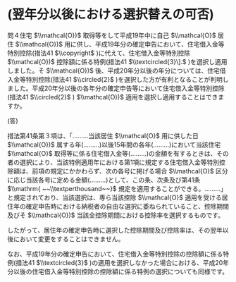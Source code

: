 # (翌年分以後における選択替えの可否)

問４住宅 $\\mathcal{O})$ 取得等をして平成19年中に自己 $\\mathcal{O}$ 居住 $\\mathcal{O})$ 用に供し、平成19年分の確定申告において、住宅借入金等特別控除(措法41 $\\copyright$ )に代えて、住宅借入金等特別控除 $\\mathcal{O})$ 控除額に係る特例(措法41 $\\textcircled{3}\].$ )を選択し適用しました。そ $\\mathcal{O})$ 後、平成20年分以後の年分については、住宅借入金等特別控除(措法41 $\\circled{2}$ )を選択した方が有利となることが判明しました。平成20年分以後の各年分の確定申告等において住宅借入金等特別控除(措法41 $\\circled{2}$ ) $\\mathcal{O})$ 適用を選択し適用することはできますか。

(答)

措法第41条第３項は、「………当該居住 $\\mathcal{O}$ 用に供した日 $\\mathcal{O})$ 属する年(………)以後15年間の各年(………)において当該住宅 $\\mathcal{O}$ 取得等に係る住宅借入金等(………)の金額を有するときは、その者の選択により、当該特例適用年における第1項に規定する住宅借入金等特別控除額は、前項の規定にかかわらず、次の各号に掲げる場合 $\\mathcal{O}$ 区分に応じ当該各号に定める金額(………)として、この条、次条及び第41条 $\\mathrm{ ~~\\textperthousand~~}$ 規定を適用することができる。………」と規定されており、当該選択は、専ら当該控除 $\\mathcal{O}$ 適用を受ける居住年の確定申告時における納税者の自由な選択に委ねられていること、控除期間及びそ $\\mathcal{O})$ 当該全控除期間における控除率を選択するものです。

したがって、居住年の確定申告時に選択した控除期間及び控除率は、その翌年以後において変更をすることはできません。

なお、平成19年分の確定申告において、住宅借入金等特別控除の控除額に係る特例(措法41 $\\textcircled{3}$ )の適用を選択しなかった場合における、平成20年分以後の住宅借入金等特別控除の控除額に係る特例の選択についても同様です。